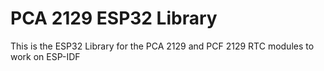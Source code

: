 # PCA 2129 ESP32 Library
 This is the ESP32 Library for the PCA 2129 and PCF 2129 RTC modules to work on ESP-IDF
